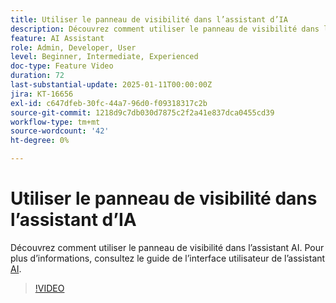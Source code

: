 ```yaml
---
title: Utiliser le panneau de visibilité dans l’assistant d’IA
description: Découvrez comment utiliser le panneau de visibilité dans l’assistant AI.
feature: AI Assistant
role: Admin, Developer, User
level: Beginner, Intermediate, Experienced
doc-type: Feature Video
duration: 72
last-substantial-update: 2025-01-11T00:00:00Z
jira: KT-16656
exl-id: c647dfeb-30fc-44a7-96d0-f09318317c2b
source-git-commit: 1218d9c7db030d7875c2f2a41e837dca0455cd39
workflow-type: tm+mt
source-wordcount: '42'
ht-degree: 0%

---
```


# Utiliser le panneau de visibilité dans l’assistant d’IA

Découvrez comment utiliser le panneau de visibilité dans l’assistant AI. Pour plus d’informations, consultez le guide de l’interface utilisateur de l’assistant [AI](https://experienceleague.adobe.com/en/docs/experience-platform/ai-assistant/ui-guide#use-discoverability).

>[!VIDEO](https://video.tv.adobe.com/v/3440962/?learn=on&enablevpops)
